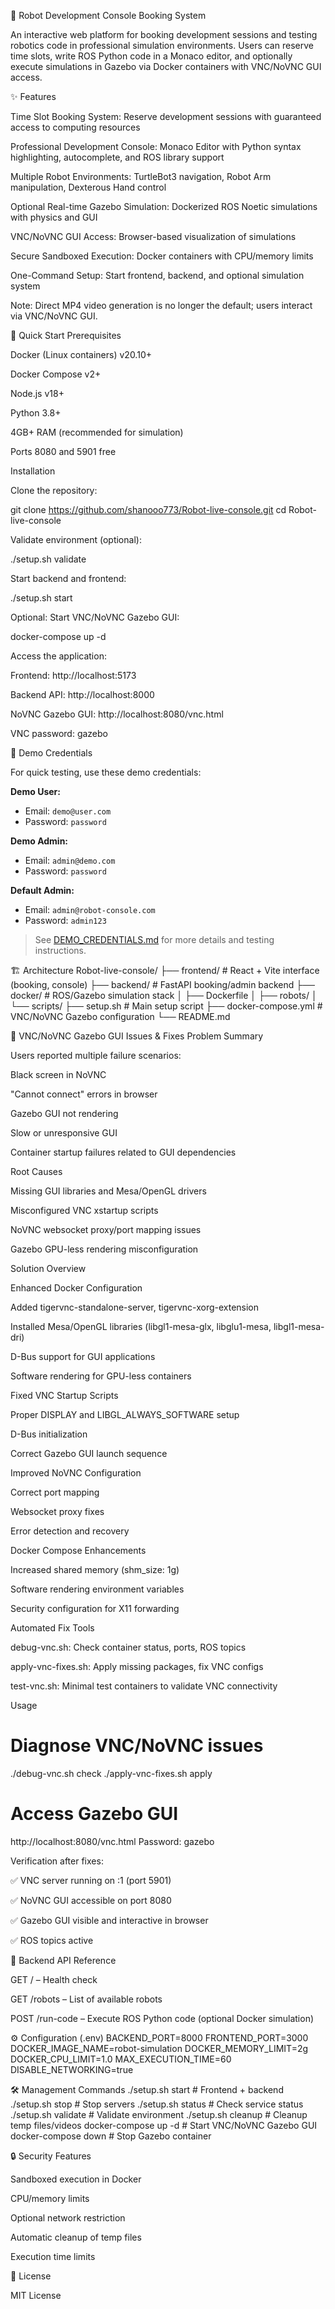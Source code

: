 🤖 Robot Development Console Booking System

An interactive web platform for booking development sessions and testing robotics code in professional simulation environments. Users can reserve time slots, write ROS Python code in a Monaco editor, and optionally execute simulations in Gazebo via Docker containers with VNC/NoVNC GUI access.

✨ Features

Time Slot Booking System: Reserve development sessions with guaranteed access to computing resources

Professional Development Console: Monaco Editor with Python syntax highlighting, autocomplete, and ROS library support

Multiple Robot Environments: TurtleBot3 navigation, Robot Arm manipulation, Dexterous Hand control

Optional Real-time Gazebo Simulation: Dockerized ROS Noetic simulations with physics and GUI

VNC/NoVNC GUI Access: Browser-based visualization of simulations

Secure Sandboxed Execution: Docker containers with CPU/memory limits

One-Command Setup: Start frontend, backend, and optional simulation system

Note: Direct MP4 video generation is no longer the default; users interact via VNC/NoVNC GUI.

🚀 Quick Start
Prerequisites

Docker (Linux containers) v20.10+

Docker Compose v2+

Node.js v18+

Python 3.8+

4GB+ RAM (recommended for simulation)

Ports 8080 and 5901 free

Installation

Clone the repository:

git clone https://github.com/shanooo773/Robot-live-console.git
cd Robot-live-console


Validate environment (optional):

./setup.sh validate


Start backend and frontend:

./setup.sh start


Optional: Start VNC/NoVNC Gazebo GUI:

docker-compose up -d


Access the application:

Frontend: http://localhost:5173

Backend API: http://localhost:8000

NoVNC Gazebo GUI: http://localhost:8080/vnc.html

VNC password: gazebo

🔑 Demo Credentials

For quick testing, use these demo credentials:

**Demo User:**
- Email: `demo@user.com`
- Password: `password`

**Demo Admin:**
- Email: `admin@demo.com`  
- Password: `password`

**Default Admin:**
- Email: `admin@robot-console.com`
- Password: `admin123`

> See [DEMO_CREDENTIALS.md](DEMO_CREDENTIALS.md) for more details and testing instructions.

🏗️ Architecture
Robot-live-console/
├── frontend/           # React + Vite interface (booking, console)
├── backend/            # FastAPI booking/admin backend
├── docker/             # ROS/Gazebo simulation stack
│   ├── Dockerfile
│   ├── robots/
│   └── scripts/
├── setup.sh            # Main setup script
├── docker-compose.yml  # VNC/NoVNC Gazebo configuration
└── README.md

🐳 VNC/NoVNC Gazebo GUI Issues & Fixes
Problem Summary

Users reported multiple failure scenarios:

Black screen in NoVNC

"Cannot connect" errors in browser

Gazebo GUI not rendering

Slow or unresponsive GUI

Container startup failures related to GUI dependencies

Root Causes

Missing GUI libraries and Mesa/OpenGL drivers

Misconfigured VNC xstartup scripts

NoVNC websocket proxy/port mapping issues

Gazebo GPU-less rendering misconfiguration

Solution Overview

Enhanced Docker Configuration

Added tigervnc-standalone-server, tigervnc-xorg-extension

Installed Mesa/OpenGL libraries (libgl1-mesa-glx, libglu1-mesa, libgl1-mesa-dri)

D-Bus support for GUI applications

Software rendering for GPU-less containers

Fixed VNC Startup Scripts

Proper DISPLAY and LIBGL_ALWAYS_SOFTWARE setup

D-Bus initialization

Correct Gazebo GUI launch sequence

Improved NoVNC Configuration

Correct port mapping

Websocket proxy fixes

Error detection and recovery

Docker Compose Enhancements

Increased shared memory (shm_size: 1g)

Software rendering environment variables

Security configuration for X11 forwarding

Automated Fix Tools

debug-vnc.sh: Check container status, ports, ROS topics

apply-vnc-fixes.sh: Apply missing packages, fix VNC configs

test-vnc.sh: Minimal test containers to validate VNC connectivity

Usage
# Diagnose VNC/NoVNC issues
./debug-vnc.sh check
./apply-vnc-fixes.sh apply

# Access Gazebo GUI
http://localhost:8080/vnc.html
Password: gazebo


Verification after fixes:

✅ VNC server running on :1 (port 5901)

✅ NoVNC GUI accessible on port 8080

✅ Gazebo GUI visible and interactive in browser

✅ ROS topics active

🔧 Backend API Reference

GET / – Health check

GET /robots – List of available robots

POST /run-code – Execute ROS Python code (optional Docker simulation)

⚙️ Configuration (.env)
BACKEND_PORT=8000
FRONTEND_PORT=3000
DOCKER_IMAGE_NAME=robot-simulation
DOCKER_MEMORY_LIMIT=2g
DOCKER_CPU_LIMIT=1.0
MAX_EXECUTION_TIME=60
DISABLE_NETWORKING=true

🛠️ Management Commands
./setup.sh start          # Frontend + backend
./setup.sh stop           # Stop servers
./setup.sh status         # Check service status
./setup.sh validate       # Validate environment
./setup.sh cleanup        # Cleanup temp files/videos
docker-compose up -d      # Start VNC/NoVNC Gazebo GUI
docker-compose down       # Stop Gazebo container

🔒 Security Features

Sandboxed execution in Docker

CPU/memory limits

Optional network restriction

Automatic cleanup of temp files

Execution time limits

📄 License

MIT License
